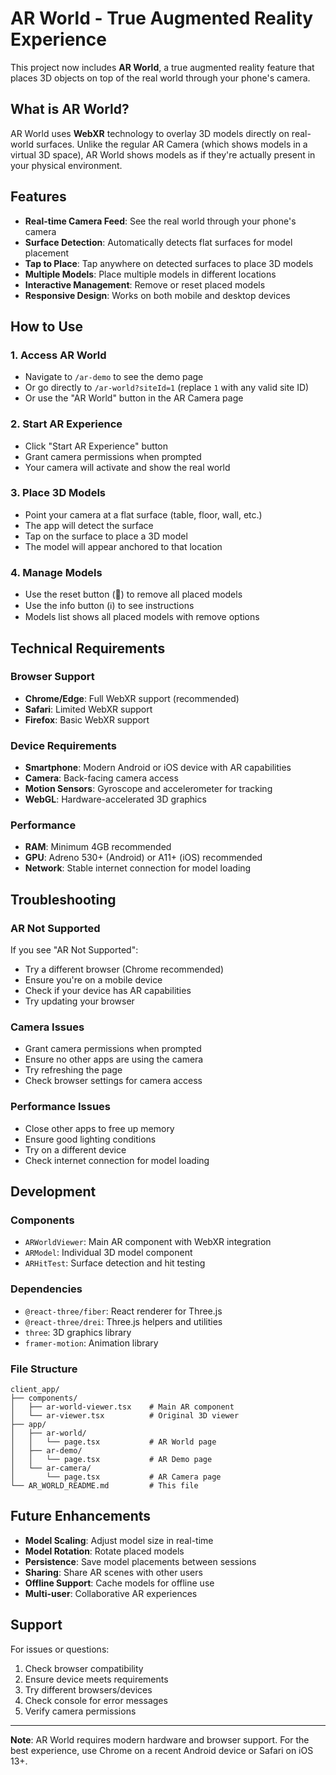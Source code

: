 # AR World - True Augmented Reality Experience

This project now includes **AR World**, a true augmented reality feature that places 3D objects on top of the real world through your phone's camera.

## What is AR World?

AR World uses **WebXR** technology to overlay 3D models directly on real-world surfaces. Unlike the regular AR Camera (which shows models in a virtual 3D space), AR World shows models as if they're actually present in your physical environment.

## Features

- **Real-time Camera Feed**: See the real world through your phone's camera
- **Surface Detection**: Automatically detects flat surfaces for model placement
- **Tap to Place**: Tap anywhere on detected surfaces to place 3D models
- **Multiple Models**: Place multiple models in different locations
- **Interactive Management**: Remove or reset placed models
- **Responsive Design**: Works on both mobile and desktop devices

## How to Use

### 1. Access AR World

- Navigate to `/ar-demo` to see the demo page
- Or go directly to `/ar-world?siteId=1` (replace `1` with any valid site ID)
- Or use the "AR World" button in the AR Camera page

### 2. Start AR Experience

- Click "Start AR Experience" button
- Grant camera permissions when prompted
- Your camera will activate and show the real world

### 3. Place 3D Models

- Point your camera at a flat surface (table, floor, wall, etc.)
- The app will detect the surface
- Tap on the surface to place a 3D model
- The model will appear anchored to that location

### 4. Manage Models

- Use the reset button (🔄) to remove all placed models
- Use the info button (ℹ️) to see instructions
- Models list shows all placed models with remove options

## Technical Requirements

### Browser Support

- **Chrome/Edge**: Full WebXR support (recommended)
- **Safari**: Limited WebXR support
- **Firefox**: Basic WebXR support

### Device Requirements

- **Smartphone**: Modern Android or iOS device with AR capabilities
- **Camera**: Back-facing camera access
- **Motion Sensors**: Gyroscope and accelerometer for tracking
- **WebGL**: Hardware-accelerated 3D graphics

### Performance

- **RAM**: Minimum 4GB recommended
- **GPU**: Adreno 530+ (Android) or A11+ (iOS) recommended
- **Network**: Stable internet connection for model loading

## Troubleshooting

### AR Not Supported

If you see "AR Not Supported":

- Try a different browser (Chrome recommended)
- Ensure you're on a mobile device
- Check if your device has AR capabilities
- Try updating your browser

### Camera Issues

- Grant camera permissions when prompted
- Ensure no other apps are using the camera
- Try refreshing the page
- Check browser settings for camera access

### Performance Issues

- Close other apps to free up memory
- Ensure good lighting conditions
- Try on a different device
- Check internet connection for model loading

## Development

### Components

- `ARWorldViewer`: Main AR component with WebXR integration
- `ARModel`: Individual 3D model component
- `ARHitTest`: Surface detection and hit testing

### Dependencies

- `@react-three/fiber`: React renderer for Three.js
- `@react-three/drei`: Three.js helpers and utilities
- `three`: 3D graphics library
- `framer-motion`: Animation library

### File Structure

```
client_app/
├── components/
│   ├── ar-world-viewer.tsx    # Main AR component
│   └── ar-viewer.tsx          # Original 3D viewer
├── app/
│   ├── ar-world/
│   │   └── page.tsx           # AR World page
│   ├── ar-demo/
│   │   └── page.tsx           # AR Demo page
│   └── ar-camera/
│       └── page.tsx           # AR Camera page
└── AR_WORLD_README.md         # This file
```

## Future Enhancements

- **Model Scaling**: Adjust model size in real-time
- **Model Rotation**: Rotate placed models
- **Persistence**: Save model placements between sessions
- **Sharing**: Share AR scenes with other users
- **Offline Support**: Cache models for offline use
- **Multi-user**: Collaborative AR experiences

## Support

For issues or questions:

1. Check browser compatibility
2. Ensure device meets requirements
3. Try different browsers/devices
4. Check console for error messages
5. Verify camera permissions

---

**Note**: AR World requires modern hardware and browser support. For the best experience, use Chrome on a recent Android device or Safari on iOS 13+.

